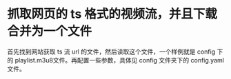 # 抓取网页的 ts 格式的视频流，并且下载合并为一个文件
首先找到网站获取 ts 流 url 的文件，然后读取这个文件，一个样例就是 config 下的 playlist.m3u8文件。再配置一些参数，具体见 config 文件夹下的 config.yaml 文件。